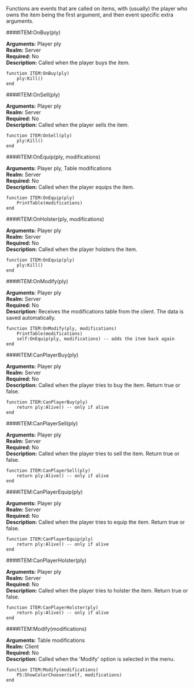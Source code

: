 <p class="lead">Functions are events that are called on items, with (usually) the player who owns the item being the first argument, and then event specific extra arguments.</p>

####<a name="onbuy"></a>ITEM:OnBuy(ply)

**Arguments:** <span class="type">Player</span> ply  
**Realm:** <span class="server">Server</span>  
**Required:** No  
**Description:** Called when the player buys the item.

    function ITEM:OnBuy(ply)
        ply:Kill()
    end

####<a name="onsell"></a>ITEM:OnSell(ply)

**Arguments:** <span class="type">Player</span> ply  
**Realm:** <span class="server">Server</span>  
**Required:** No  
**Description:** Called when the player sells the item.

    function ITEM:OnSell(ply)
        ply:Kill()
    end

####<a name="on-equip"></a>ITEM:OnEquip(ply, modifications)

**Arguments:** <span class="type">Player</span> ply, <span class="type">Table</span> modifications  
**Realm:** <span class="server">Server</span>  
**Required:** No  
**Description:** Called when the player equips the item.

    function ITEM:OnEquip(ply)
        PrintTable(modifications)
    end

####<a name="on-holster"></a>ITEM:OnHolster(ply, modifications)

**Arguments:** <span class="type">Player</span> ply  
**Realm:** <span class="server">Server</span>  
**Required:** No  
**Description:** Called when the player holsters the item.

    function ITEM:OnEquip(ply)
        ply:Kill()
    end

####<a name="on-modify"></a>ITEM:OnModify(ply)

**Arguments:** <span class="type">Player</span> ply  
**Realm:** <span class="server">Server</span>  
**Required:** No  
**Description:** Receives the modifications table from the client. The data is saved automatically.

    function ITEM:OnModify(ply, modifications)
    	PrintTable(modifications)
    	self:OnEquip(ply, modifications) -- adds the item back again
    end

####<a name="can-player-buy"></a>ITEM:CanPlayerBuy(ply)

**Arguments:** <span class="type">Player</span> ply  
**Realm:** <span class="server">Server</span>  
**Required:** No  
**Description:** Called when the player tries to buy the item. Return true or false.

    function ITEM:CanPlayerBuy(ply)
        return ply:Alive() -- only if alive
    end

####<a name="can-player-sell"></a>ITEM:CanPlayerSell(ply)

**Arguments:** <span class="type">Player</span> ply  
**Realm:** <span class="server">Server</span>  
**Required:** No  
**Description:** Called when the player tries to sell the item. Return true or false.

    function ITEM:CanPlayerSell(ply)
        return ply:Alive() -- only if alive
    end

####<a name="can-player-equip"></a>ITEM:CanPlayerEquip(ply)

**Arguments:** <span class="type">Player</span> ply  
**Realm:** <span class="server">Server</span>  
**Required:** No  
**Description:** Called when the player tries to equip the item. Return true or false.

    function ITEM:CanPlayerEquip(ply)
        return ply:Alive() -- only if alive
    end

####<a name="can-player-holster"></a>ITEM:CanPlayerHolster(ply)

**Arguments:** <span class="type">Player</span> ply  
**Realm:** <span class="server">Server</span>  
**Required:** No  
**Description:** Called when the player tries to holster the item. Return true or false.

    function ITEM:CanPlayerHolster(ply)
        return ply:Alive() -- only if alive
    end

####<a name="modify"></a>ITEM:Modify(modifications)

**Arguments:** <span class="type">Table</span> modifications  
**Realm:** <span class="client">Client</span>  
**Required:** No  
**Description:** Called when the 'Modify' option is selected in the menu.

    function ITEM:Modify(modifications)
        PS:ShowColorChooser(self, modifications)
    end
